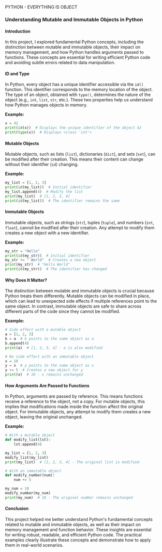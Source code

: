 PYTHON - EVERYTHING IS OBJECT

### Understanding Mutable and Immutable Objects in Python

#### Introduction  
In this project, I explored fundamental Python concepts, including the distinction between mutable and immutable objects, their impact on memory management, and how Python handles arguments passed to functions. These concepts are essential for writing efficient Python code and avoiding subtle errors related to data manipulation.

#### ID and Type  
In Python, every object has a unique identifier accessible via the `id()` function. This identifier corresponds to the memory location of the object. The type of an object, obtained with `type()`, determines the nature of the object (e.g., `int`, `list`, `str`, etc.). These two properties help us understand how Python manages objects in memory.

**Example:**
```python
x = 42
print(id(x))  # Displays the unique identifier of the object 42
print(type(x))  # Displays <class 'int'>
```

#### Mutable Objects  
Mutable objects, such as lists (`list`), dictionaries (`dict`), and sets (`set`), can be modified after their creation. This means their content can change without their identifier (`id`) changing.

**Example:**
```python
my_list = [1, 2, 3]
print(id(my_list))  # Initial identifier
my_list.append(4)  # Modify the list
print(my_list)  # [1, 2, 3, 4]
print(id(my_list))  # The identifier remains the same
```

#### Immutable Objects  
Immutable objects, such as strings (`str`), tuples (`tuple`), and numbers (`int`, `float`), cannot be modified after their creation. Any attempt to modify them creates a new object with a new identifier.

**Example:**
```python
my_str = "Hello"
print(id(my_str))  # Initial identifier
my_str += " World"  # Creates a new object
print(my_str)  # "Hello World"
print(id(my_str))  # The identifier has changed
```

#### Why Does It Matter?  
The distinction between mutable and immutable objects is crucial because Python treats them differently. Mutable objects can be modified in place, which can lead to unexpected side effects if multiple references point to the same object. In contrast, immutable objects are safe to share across different parts of the code since they cannot be modified.

**Example:**
```python
# Side effect with a mutable object
a = [1, 2, 3]
b = a  # b points to the same object as a
b.append(4)
print(a)  # [1, 2, 3, 4] - a is also modified

# No side effect with an immutable object
x = 10
y = x  # y points to the same object as x
y += 5  # Creates a new object for y
print(x)  # 10 - x remains unchanged
```

#### How Arguments Are Passed to Functions  
In Python, arguments are passed by reference. This means functions receive a reference to the object, not a copy. For mutable objects, this implies that modifications made inside the function affect the original object. For immutable objects, any attempt to modify them creates a new object, leaving the original unchanged.

**Example:**
```python
# With a mutable object
def modify_list(lst):
    lst.append(4)

my_list = [1, 2, 3]
modify_list(my_list)
print(my_list)  # [1, 2, 3, 4] - The original list is modified

# With an immutable object
def modify_number(num):
    num += 5

my_num = 10
modify_number(my_num)
print(my_num)  # 10 - The original number remains unchanged
```

#### Conclusion  
This project helped me better understand Python's fundamental concepts related to mutable and immutable objects, as well as their impact on memory management and function behavior. These insights are essential for writing robust, readable, and efficient Python code. The practical examples clearly illustrate these concepts and demonstrate how to apply them in real-world scenarios.